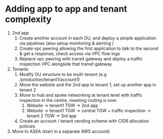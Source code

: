 # Adding app to app and tenant complexity
1. 2nd app
    1. Create another account in each OU, and deploy a simple application via pipelines (also setup monitoring & alerting )
    2. Create vpc peering allowing the first application to talk to the second & get a response, check access via VPC flow logs
    3. Replace vpc peering with transit gateway and deploy a traffic inspection VPC alongside that transit gateway
2. Tenants
    1. Modify OU structure to be multi-tenant (e.g /production/tenant1/account1) 
    2. Move the website and the 2nd app to tenant 1, set up another app in tenant 2
    3. Move to hub and spoke networking at tenant level with traffic inspection in the centre, meaning routing is now:
        1. Website -> tenant1 TGW -> 2nd app
        2. Website -> tenant1 TGW -> central TGW + traffic inspection -> tenant 2 TGW -> 3rd app
    4. Create an account / tenant vending scheme with CIDR allocation policies
3. Move to ASEA (start in a separate AWS account)
